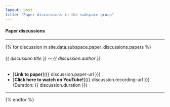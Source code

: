 ```yaml
---
layout: post
title: "Paper discussions in the subspace group"
---
```


#### Paper discussions

***
{% for discussion in site.data.subspace.paper_discussions.papers %}
###### {{ discussion.title }} -- *{{ discussion.author }}*

* [**Link to paper**]({{ discussion.paper-url }})
* [**Click here to watch on YouTube!**]({{ discussion.recording-url }}) (Duration: {{ discussion.duration }})

***

{% endfor %}